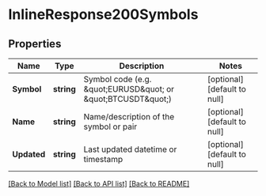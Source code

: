 # InlineResponse200Symbols

## Properties
Name | Type | Description | Notes
------------ | ------------- | ------------- | -------------
**Symbol** | **string** | Symbol code (e.g. \&quot;EURUSD\&quot; or \&quot;BTCUSDT\&quot;) | [optional] [default to null]
**Name** | **string** | Name/description of the symbol or pair | [optional] [default to null]
**Updated** | **string** | Last updated datetime or timestamp | [optional] [default to null]

[[Back to Model list]](../README.md#documentation-for-models) [[Back to API list]](../README.md#documentation-for-api-endpoints) [[Back to README]](../README.md)

